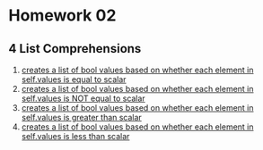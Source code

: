 # Homework 02
## 4 List Comprehensions

1. [creates a list of bool values based on whether each element in self.values is equal to scalar](https://github.com/nyu-csci-ua-0479-001-fall-2022/homework02-asspresso/blob/3bf8946de170d02487542873964bbac9039b7c7c/nelta.py#L77)
2. [creates a list of bool values based on whether each element in self.values is NOT equal to scalar](https://github.com/nyu-csci-ua-0479-001-fall-2022/homework02-asspresso/blob/3bf8946de170d02487542873964bbac9039b7c7c/nelta.py#L81)
3. [creates a list of bool values based on whether each element in self.values is greater than scalar](https://github.com/nyu-csci-ua-0479-001-fall-2022/homework02-asspresso/blob/3bf8946de170d02487542873964bbac9039b7c7c/nelta.py#L85)
4. [creates a list of bool values based on whether each element in self.values is less than scalar](https://github.com/nyu-csci-ua-0479-001-fall-2022/homework02-asspresso/blob/3bf8946de170d02487542873964bbac9039b7c7c/nelta.py#L89)